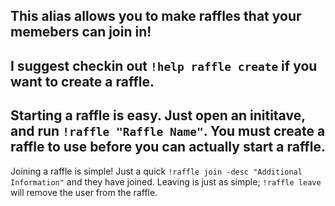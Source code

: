 This alias allows you to make raffles that your memebers can join in!
---
I suggest checkin out `!help raffle create` if you want to create a raffle. 
---
Starting a raffle is easy. Just open an inititave, and run `!raffle "Raffle Name"`. You must create a raffle to use before you can actually start a raffle. 
---
Joining a raffle is simple! Just a quick `!raffle join -desc "Additional Information"` and they have joined. Leaving is just as simple; `!raffle leave` will remove the user from the raffle. 
